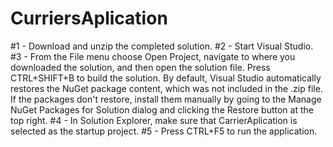 # CurriersAplication

#1 - Download and unzip the completed solution.
#2 - Start Visual Studio.
#3 - From the File menu choose Open Project, navigate to where you downloaded the solution, and then open the solution file.
Press CTRL+SHIFT+B to build the solution. By default, Visual Studio automatically restores the NuGet package content, which was not included in the .zip file. If the packages don't restore, install them manually by going to the Manage NuGet Packages for Solution dialog and clicking the Restore button at the top right.
#4 - In Solution Explorer, make sure that CarrierAplication is selected as the startup project.
#5 - Press CTRL+F5 to run the application.
